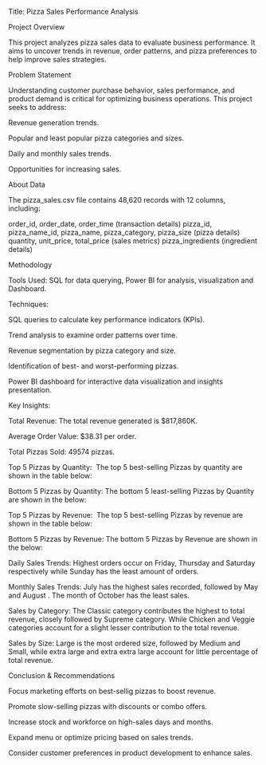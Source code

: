 Title: Pizza Sales Performance Analysis




Project Overview

This project analyzes pizza sales data to evaluate business performance. It aims to uncover trends in revenue, order patterns, and pizza preferences to help improve sales strategies.




Problem Statement

Understanding customer purchase behavior, sales performance, and product demand is critical for optimizing business operations. This project seeks to address:

Revenue generation trends.

Popular and least popular pizza categories and sizes.

Daily and monthly sales trends.

Opportunities for increasing sales.




About Data

The pizza_sales.csv file contains 48,620 records with 12 columns, including:

order_id, order_date, order_time (transaction details)
pizza_id, pizza_name_id, pizza_name, pizza_category, pizza_size (pizza details)
quantity, unit_price, total_price (sales metrics)
pizza_ingredients (ingredient details)




Methodology

Tools Used: SQL for data querying, Power BI for analysis, visualization and Dashboard.

Techniques:

SQL queries to calculate key performance indicators (KPIs).

Trend analysis to examine order patterns over time.

Revenue segmentation by pizza category and size.

Identification of best- and worst-performing pizzas.

Power BI dashboard for interactive data visualization and insights presentation.




Key Insights:

Total Revenue: The total revenue generated is $817,860K.







Average Order Value: $38.31 per order.







Total Pizzas Sold: 49574 pizzas.







Top 5 Pizzas by Quantity:  The top 5 best-selling Pizzas by quantity are shown in the table below:










Bottom 5 Pizzas by Quantity: The bottom 5 least-selling Pizzas by Quantity are shown in the below:







Top 5 Pizzas by Revenue:  The top 5 best-selling Pizzas by revenue are shown in the table below:







Bottom 5 Pizzas by Revenue: The bottom 5 Pizzas by Revenue are shown in the below:







Daily Sales Trends: Highest orders occur on Friday, Thursday and Saturday respectively while Sunday has the least amount of orders.







Monthly Sales Trends: July has the highest sales recorded, followed by May and August . The month of October has the least sales. 







Sales by Category: The Classic category contributes the highest to total revenue, closely followed by Supreme category. While Chicken and Veggie categories account for a slight lesser contribution to the total revenue.







Sales by Size: Large is the most ordered size, followed by Medium and Small, while extra large and extra extra large account for little percentage of total revenue.







Conclusion & Recommendations

Focus marketing efforts on best-sellig pizzas to boost revenue.

Promote slow-selling pizzas with discounts or combo offers.

Increase stock and workforce on high-sales days and months.

Expand menu or optimize pricing based on sales trends.

Consider customer preferences in product development to enhance sales.
